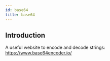 ```yaml
---
id: base64
title: base64
---
```


## Introduction

A useful website to encode and decode strings: https://www.base64encoder.io/